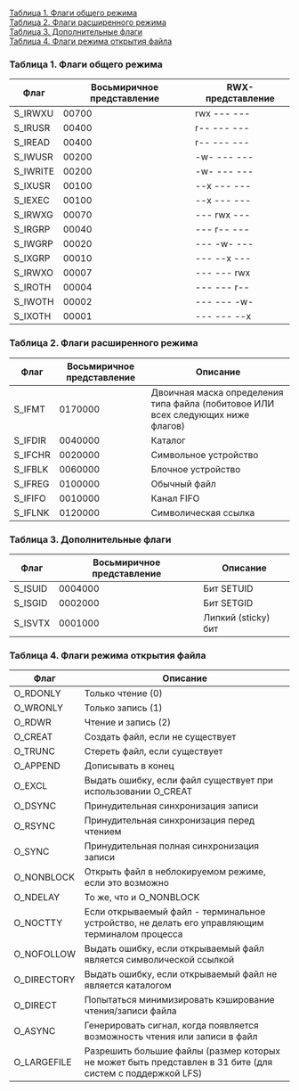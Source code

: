 [Таблица 1. Флаги общего режима](#appendix02_html_1)  
[Таблица 2. Флаги расширенного режима](#appendix02_html_2)  
[Таблица 3. Дополнительные флаги](#appendix02_html_3)  
[Таблица 4. Флаги режима открытия файла](#appendix02_html_4)  

### Таблица 1. Флаги общего режима

| **Флаг** | **Восьмиричное представление** | **RWX-представление** |
| -------- | ------------------------------ | --------------------- |
| S_IRWXU  | 00700                          | rwx --- ---           |
| S_IRUSR  | 00400                          | r-- --- ---           |
| S_IREAD  | 00400                          | r-- --- ---           |
| S_IWUSR  | 00200                          | -w- --- ---           |
| S_IWRITE | 00200                          | -w- --- ---           |
| S_IXUSR  | 00100                          | --x --- ---           |
| S_IEXEC  | 00100                          | --x --- ---           |
| S_IRWXG  | 00070                          | --- rwx ---           |
| S_IRGRP  | 00040                          | --- r-- ---           |
| S_IWGRP  | 00020                          | --- -w- ---           |
| S_IXGRP  | 00010                          | --- --x ---           |
| S_IRWXO  | 00007                          | --- --- rwx           |
| S_IROTH  | 00004                          | --- --- r--           |
| S_IWOTH  | 00002                          | --- --- -w-           |
| S_IXOTH  | 00001                          | --- --- --x           |                             |                       |







### Таблица 2. Флаги расширенного режима

| **Флаг** | **Восьмиричное представление** | **Описание**                                                                     |
| -------- | ------------------------------ | -------------------------------------------------------------------------------- |
| S_IFMT   | 0170000                        | Двоичная маска определения типа файла (побитовое ИЛИ всех следующих ниже флагов) |
| S_IFDIR  | 0040000                        | Каталог                                                                          |
| S_IFCHR  | 0020000                        | Символьное устройство                                                            |
| S_IFBLK  | 0060000                        | Блочное устройство                                                               |
| S_IFREG  | 0100000                        | Обычный файл                                                                     |
| S_IFIFO  | 0010000                        | Канал FIFO                                                                       |
| S_IFLNK  | 0120000                        | Символическая ссылка                                                             |

### Таблица 3. Дополнительные флаги

| **Флаг** | **Восьмиричное представление** | **Описание**        |
| -------- | ------------------------------ | ------------------- |
| S_ISUID  | 0004000                        | Бит SETUID          |
| S_ISGID  | 0002000                        | Бит SETGID          |
| S_ISVTX  | 0001000                        | Липкий (sticky) бит |

### Таблица 4. Флаги режима открытия файла

| **Флаг**    | **Описание**                                                                                              |
| ----------- | --------------------------------------------------------------------------------------------------------- |
| O_RDONLY    | Только чтение (0)                                                                                         |
| O_WRONLY    | Только запись (1)                                                                                         |
| O_RDWR      | Чтение и запись (2)                                                                                       |
| O_CREAT     | Создать файл, если не существует                                                                          |
| O_TRUNC     | Стереть файл, если существует                                                                             |
| O_APPEND    | Дописывать в конец                                                                                        |
| O_EXCL      | Выдать ошибку, если файл существует при использовании O_CREAT                                             |
| O_DSYNC     | Принудительная синхронизация записи                                                                       |
| O_RSYNC     | Принудительная синхронизация перед чтением                                                                |
| O_SYNC      | Принудительная полная синхронизация записи                                                                |
| O_NONBLOCK  | Открыть файл в неблокируемом режиме, если это возможно                                                    |
| O_NDELAY    | То же, что и O_NONBLOCK                                                                                   |
| O_NOCTTY    | Если открываемый файл - терминальное устройство, не делать его управляющим терминалом процесса            |
| O_NOFOLLOW  | Выдать ошибку, если открываемый файл является символической ссылкой                                       |
| O_DIRECTORY | Выдать ошибку, если открываемый файл не является каталогом                                                |
| O_DIRECT    | Попытаться минимизировать кэширование чтения/записи файла                                                 |
| O_ASYNC     | Генерировать сигнал, когда появляется возможность чтения или записи в файл                                |
| O_LARGEFILE | Разрешить большие файлы (размер которых не может быть представлен в 31 бите (для систем с поддержкой LFS) |            |                                                                                                           |







